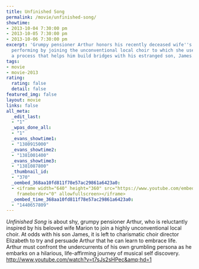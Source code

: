 ```yaml
---
title: Unfinished Song
permalink: /movie/unfinished-song/
showtime:
- 2013-10-04 7:30:00 pm
- 2013-10-05 7:30:00 pm
- 2013-10-06 7:30:00 pm
excerpt: 'Grumpy pensioner Arthur honors his recently deceased wife''s passion for
  performing by joining the unconventional local choir to which she used to belong,
  a process that helps him build bridges with his estranged son, James. '
tags:
- movie
- movie-2013
rating:
  rating: false
  detail: false
featured_img: false
layout: movie
links: false
all_meta:
  _edit_last:
  - "1"
  _wpas_done_all:
  - "1"
  _evans_showtime1:
  - "1380915000"
  _evans_showtime2:
  - "1381001400"
  _evans_showtime3:
  - "1381087800"
  _thumbnail_id:
  - "370"
  _oembed_368aa10fd811f78e57ac29861a6423a0:
  - <iframe width="640" height="360" src="https://www.youtube.com/embed/t7sJs2sHPec?feature=oembed"
    frameborder="0" allowfullscreen></iframe>
  _oembed_time_368aa10fd811f78e57ac29861a6423a0:
  - "1440657809"
---
```


*Unfinished Song* is about shy, grumpy pensioner Arthur, who is reluctantly inspired by his beloved wife Marion to join a highly unconventional local choir. At odds with his son James, it is left to charismatic choir director Elizabeth to try and persuade Arthur that he can learn to embrace life. Arthur must confront the undercurrents of his own grumbling persona as he embarks on a hilarious, life-affirming journey of musical self discovery. http://www.youtube.com/watch?v=t7sJs2sHPec&amp;hd=1